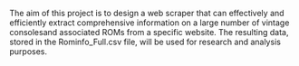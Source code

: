 The aim of this project is to design a web scraper that can effectively and efficiently extract comprehensive information on a large number of vintage consolesand associated ROMs from a specific website. The resulting data, stored in the Rominfo_Full.csv file, will be used for research and analysis purposes.
